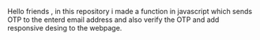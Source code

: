 Hello friends ,
in this repository i made a function in javascript which sends OTP  to the enterd email address and also verify the OTP and add responsive desing to the webpage. 

